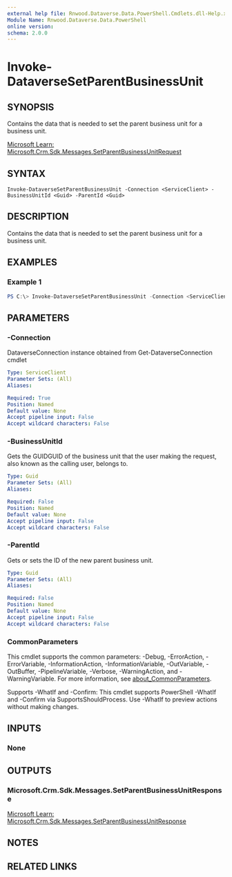 ```yaml
---
external help file: Rnwood.Dataverse.Data.PowerShell.Cmdlets.dll-Help.xml
Module Name: Rnwood.Dataverse.Data.PowerShell
online version:
schema: 2.0.0
---
```


# Invoke-DataverseSetParentBusinessUnit

## SYNOPSIS
Contains the data that is needed to set the parent business unit for a business unit.

[Microsoft Learn: Microsoft.Crm.Sdk.Messages.SetParentBusinessUnitRequest](https://learn.microsoft.com/dotnet/api/Microsoft.Crm.Sdk.Messages.SetParentBusinessUnitRequest)

## SYNTAX

```
Invoke-DataverseSetParentBusinessUnit -Connection <ServiceClient> -BusinessUnitId <Guid> -ParentId <Guid>
```

## DESCRIPTION
Contains the data that is needed to set the parent business unit for a business unit.

## EXAMPLES

### Example 1
```powershell
PS C:\> Invoke-DataverseSetParentBusinessUnit -Connection <ServiceClient> -BusinessUnitId <Guid> -ParentId <Guid>
```

## PARAMETERS

### -Connection
DataverseConnection instance obtained from Get-DataverseConnection cmdlet

```yaml
Type: ServiceClient
Parameter Sets: (All)
Aliases:

Required: True
Position: Named
Default value: None
Accept pipeline input: False
Accept wildcard characters: False
```

### -BusinessUnitId
Gets the GUIDGUID of the business unit that the user making the request, also known as the calling user, belongs to.

```yaml
Type: Guid
Parameter Sets: (All)
Aliases:

Required: False
Position: Named
Default value: None
Accept pipeline input: False
Accept wildcard characters: False
```

### -ParentId
Gets or sets the ID of the new parent business unit.

```yaml
Type: Guid
Parameter Sets: (All)
Aliases:

Required: False
Position: Named
Default value: None
Accept pipeline input: False
Accept wildcard characters: False
```

### CommonParameters
This cmdlet supports the common parameters: -Debug, -ErrorAction, -ErrorVariable, -InformationAction, -InformationVariable, -OutVariable, -OutBuffer, -PipelineVariable, -Verbose, -WarningAction, and -WarningVariable. For more information, see [about_CommonParameters](http://go.microsoft.com/fwlink/?LinkID=113216).

Supports -WhatIf and -Confirm: This cmdlet supports PowerShell -WhatIf and -Confirm via SupportsShouldProcess. Use -WhatIf to preview actions without making changes.

## INPUTS

### None
## OUTPUTS

### Microsoft.Crm.Sdk.Messages.SetParentBusinessUnitResponse
[Microsoft Learn: Microsoft.Crm.Sdk.Messages.SetParentBusinessUnitResponse](https://learn.microsoft.com/dotnet/api/Microsoft.Crm.Sdk.Messages.SetParentBusinessUnitResponse)
## NOTES

## RELATED LINKS
